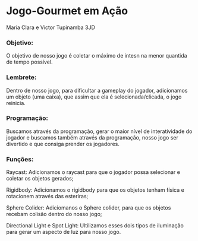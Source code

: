# Jogo-Gourmet em Ação
Maria Clara e Victor Tupinamba 3JD

### Objetivo:
O objetivo de nosso jogo é coletar o máximo de intesn na menor quantida de tempo possível.

### Lembrete: 
Dentro de nosso jogo, para dificultar a gameplay do jogador, adicionamos um objeto (uma caixa), que assim que ela é selecionada/clicada, o jogo reinicia.

### Programação:
Buscamos através da programação, gerar o maior nível de interatividade do jogador e buscamos também através da programação, nosso jogo ser divertido e que consiga prender os jogadores.

### Funções:
Raycast: Adicionamos o raycast para que o jogador possa selecionar e coletar os objetos gerados;

Rigidbody: Adicionamos o rigidbody para que os objetos tenham física e rotacionem através das esteriras;

Sphere Colider: Adiciomanos o Sphere colider, para que os objetos recebam colisão dentro do nosso jogo;

Directional Light e Spot Light: Ultilizamos esses dois tipos de iluminação para gerar um aspecto de luz para nosso jogo.

